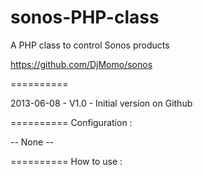 sonos-PHP-class
=================

A PHP class to control Sonos products

https://github.com/DjMomo/sonos

==========

2013-06-08 - V1.0 - Initial version on Github

==========
Configuration :

-- None --

==========
How to use :



